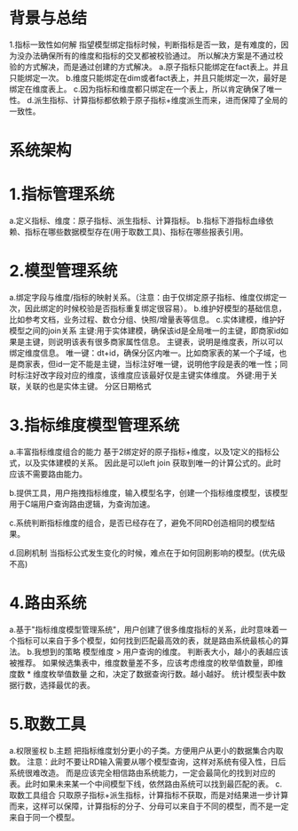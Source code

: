 # 背景与总结
1.指标一致性如何解
指望模型绑定指标时候，判断指标是否一致，是有难度的，因为没办法确保所有的维度和指标的交叉都被校验通过。
所以解决方案是不通过校验的方式解决，而是通过创建的方式解决。
a.原子指标只能绑定在fact表上。并且只能绑定一次。
b.维度只能绑定在dim或者fact表上，并且只能绑定一次，最好是绑定在维度表上。
c.因为指标和维度都只绑定在一个表上，所以肯定确保了唯一性。
d.派生指标、计算指标都依赖于原子指标+维度派生而来，进而保障了全局的一致性。



# 系统架构
# 1.指标管理系统 
a.定义指标、维度：原子指标、派生指标、计算指标。
b.指标下游指标血缘依赖、指标在哪些数据模型存在(用于取数工具)、指标在哪些报表引用。

# 2.模型管理系统
a.绑定字段与维度/指标的映射关系。（注意：由于仅绑定原子指标、维度仅绑定一次，因此绑定的时候校验是否指标重复绑定很容易）。
b.维护好模型的基础信息，比如参考文档，业务过程、数仓分组、快照/增量表等信息。
c.实体建模，维护好模型之间的join关系
主键:用于实体建模，确保该id是全局唯一的主键，即商家id如果是主键，则说明该表有很多商家属性信息。
	主键表，说明是维度表，所以可以绑定维度信息。
唯一键：dt+id，确保分区内唯一。比如商家表的某一个子域，也是商家表，但id一定不能是主键，当标注好唯一键，说明他字段是表的唯一性；同时标注好改字段对应的维度，该维度应该最好仅是主键实体维度。
外键:用于关联，关联的也是实体主键。
分区日期格式


# 3.指标维度模型管理系统
a.丰富指标维度组合的能力
基于2绑定好的原子指标+维度，以及1定义的指标公式，以及实体建模的关系。
因此是可以left join 获取到唯一的计算公式的。此时应该不需要路由能力。

b.提供工具，用户拖拽指标维度，输入模型名字，创建一个指标维度模型，该模型用于C端用户查询路由逻辑，为查询加速。

c.系统判断指标维度的组合，是否已经存在了，避免不同RD创造相同的模型结果。

d.回刷机制
当指标公式发生变化的时候，难点在于如何回刷影响的模型。(优先级不高)

# 4.路由系统
a.基于"指标维度模型管理系统"，用户创建了很多维度指标的关系，此时意味着一个指标可以来自于多个模型，如何找到匹配最高效的表，就是路由系统最核心的算法。
b.我想到的策略
模型维度 > 用户查询的维度。
判断表大小，越小的表越应该被推荐。
如果候选集表中，维度数量差不多，应该考虑维度的枚举值数量，即维度数 * 维度枚举值数量 之和，决定了数据查询行数。越小越好。
统计模型表中数据行数，选择最优的表。


# 5.取数工具
a.权限鉴权
b.主题
把指标维度划分更小的子类。方便用户从更小的数据集合内取数。
注意：此时不要让RD输入需要从哪个模型查询，这样对系统有侵入性，日后系统很难改造。
而是应该完全相信路由系统能力，一定会最简化的找到对应的表。此时如果未来某一个中间模型下线，依然路由系统可以找到最匹配的表。
c.取数工具组合
只取原子指标+派生指标，计算指标不获取，而是对结果进一步计算而来，这样可以保障，计算指标的分子、分母可以来自于不同的模型，而不是一定来自于同一个模型。